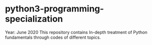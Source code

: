 # python3-programming-specialization
Year: June 2020
This repository contains In-depth treatment of Python fundamentals through codes of different topics.
